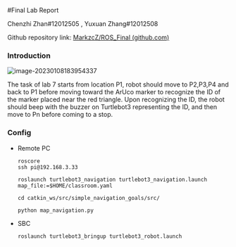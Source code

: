 #Final Lab Report

Chenzhi Zhan#12012505 , Yuxuan Zhang#12012508

Github repository link: [MarkzcZ/ROS_Final (github.com)](https://github.com/MarkzcZ/ROS_Final)



### Introduction

![image-20230108183954337](C:\Users\M__zzZ\AppData\Roaming\Typora\typora-user-images\image-20230108183954337.png)

The task of lab 7 starts from location P1, robot should move to P2,P3,P4 and back to P1 before moving toward the ArUco marker to recognize the ID of the marker placed near the red triangle. Upon recognizing the ID, the robot should beep with the buzzer on Turtlebot3 representing the ID, and then move to Pn before coming to a stop.

### Config

- Remote PC

  ```
  roscore
  ssh pi@192.168.3.33
  ```
  ```
  roslaunch turtlebot3_navigation turtlebot3_navigation.launch map_file:=$HOME/classroom.yaml

  ```
  ```
  cd catkin_ws/src/simple_navigation_goals/src/

  python map_navigation.py
  ```

  

- SBC

  ```
  roslaunch turtlebot3_bringup turtlebot3_robot.launch
  ```

  

​	
